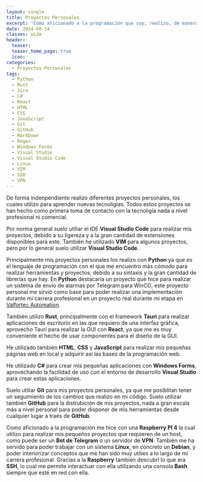 ```yaml
---
layout: single
title: Proyectos Personales
excerpt: "Como aficionado a la programación que soy, realizo, de manera independiente mis pequeños proyectos personales, en los cuales hago las primeras tomas de contacto con diferentes tecnologías para continuar aprendiendo"
date: 2024-08-14
classes: wide
header:
  teaser: 
  teaser_home_page: true
  icon: 
categories:
  - Proyectos Personales
tags:  
  - Python
  - Rust
  - Jira
  - C#
  - React
  - HTML
  - CSS
  - JavaScript
  - Git
  - GitHub
  - MarkDown
  - Regex
  - Windows Forms
  - Visual Studio
  - Visual Studio Code
  - Linux
  - VIM
  - SSH
  - VPN
---
```


De forma indenpendiente realizo diferentes proyectos personales, los cuales utilizo para aprender nuevas tecnoligías. Todos estos proyectos se han hecho como primera toma de contacto con la tecnoligía nada a nivel profesional ni comercial.

Por norma general suelo utiliar el IDE **Visual Studio Code** para realizar mis proyectos, debido a su ligereza y a la gran cantidad de extensiones disponibles para este. También he utilizado **VIM** para algunos proyectos, pero por lo general suelo utilizar **Visual Studio Code**.

Principalmente mis proyectos personales los realizo con **Python** ya que es el lenguaje de programación con el que me encuentro más cómodo para realizar herramientas y proyectos, debido a su sintaxis y la gran cantidad de librerías que hay. En **Python** destacaría un proyecto que hice para realizar un sistema de envio de alarmas por Telegram para WinCC, este proyecto personal me sirvió como base para poder realizar una implementación durante mi carrera profesional en un proyecto real durante mi etapa en [Valfortec Automation](https://www.linkedin.com/company/valfortec-automation).

También utilizo **Rust**, principalmente con el framework **Tauri** para realizar aplicaciones de escritorio en las que requiero de una interfaz gráfica, aprovecho Tauri para realizar la GUI con **React**, ya que me es muy conveniente el hecho de usar componentes para el diseño de la GUI.

He utilizado también **HTML**, **CSS** y **JavaScript** para realizar mis pequeñas páginas web en local y adquirir así las bases de la programación web.

He utilizado **C#** para crear mis pequeñas aplicaciones con **Windows Forms**, aprovechando la facilidad de uso con el entorno de desarrollo **Visual Studio** para crear estas aplicaciones.

Suelo utiliar **Git** para mis proyectos personales, ya que me posiblitan tener un seguimiento de los cambios que realizo en mi código. Suelo utilizar también **GitHub** para la distrubición de mis proyectos, nada a gran escala más a nivel personal para poder disponer de mis herramientas desde cualquier lugar a traés de **GitHub**. 

Como aficionado a la programación me hice con una **Raspberry PI 4** la cual utilizo para realizar mis pequeños proyectos que requieren de un host, como puede ser un **Bot de Telegram** o un servidor de **VPN**. También me ha servido para poder trabajar con un sistema **Linux**, en concreto un **Debian**, y poder interiorizar conceptos que me han sido muy utilies a lo largo de mi carrera profesional. Gracias a la **Raspberry** también descubrí lo que era **SSH**, lo cual me permite interactuar con ella utilizando una consola **Bash** siempre que esté en red con ella.
